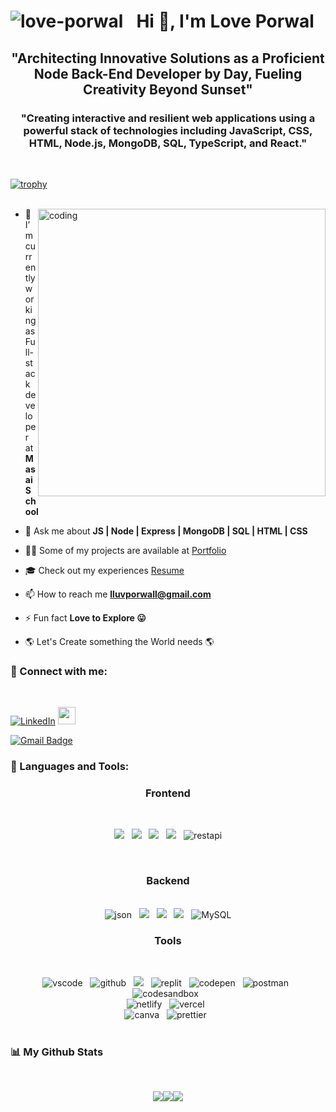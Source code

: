  <h1 align="center"> <img align="left" src="https://komarev.com/ghpvc/?username=love-porwal&label=Profile%20views&color=0e75b6&style=flat" alt="love-porwal" />Hi 👋, I'm Love Porwal </h1>

<h2 align="center">"Architecting Innovative Solutions as a Proficient Node Back-End Developer by Day, Fueling Creativity Beyond Sunset"</h2>

<h3 align="center">"Creating interactive and resilient web applications using a powerful stack of technologies including JavaScript, CSS, HTML, Node.js, MongoDB, SQL, TypeScript, and React."</h3> <br>

[![trophy](https://github-profile-trophy.vercel.app/?username=love-porwal&theme=onedark)](https://github.com/love-porwal/github-profile-trophy)
<br><br>

<img align="right" alt="coding" width="460" src ="https://www.wingstechsolutions.com/wp-content/uploads/2022/03/full-stack-development.gif">

- 🌱 I’m currently working as Full-stack developer at **Masai School**

- 💬 Ask me about **JS | Node | Express | MongoDB | SQL | HTML | CSS**

- 👨‍💻 Some of my projects are available at [Portfolio](https://love-porwal.github.io/)

- 🎓 Check out my experiences <a target="_blank" href="https://drive.google.com/file/d/1_n-TupVYWeSQk6TwTIBgaKCShbJrYQVa/view?usp=share_link">Resume</a>

- 📫 How to reach me **lluvporwall@gmail.com**

- ⚡ Fun fact **Love to Explore 😛**

- 🌎 Let's Create something the World needs 🌎

<h3 align="left">🚀 Connect with me:</h3><br>

<p>
   <a href="https://linkedin.com/in/love-porwal-912021128"
" target="_blank"><img alt="LinkedIn" src="https://img.shields.io/badge/linkedin-%230077B5.svg?&style=for-the-badge&logo=linkedin&logoColor=white" /></a> <a \ 
  <a href="https://love-porwal.github.io/" target="text-decoration:none">
   <img height="28" src="https://img.shields.io/badge/My%20Portfolio%20%E2%86%92-gray.svg?colorA=655BE1&colorB=4F44D6&style=for-the-badge"/>
</a>

 [![Gmail Badge](https://img.shields.io/badge/-gmail-black?style=for-the-badge&logo=gmail&logoColor=white&link=https://mailto:lluvporwall@gmail.com)](mailto:lluvporwall@gmail.com)&nbsp;

</p>

<h3 align="left"> 🚀 Languages and Tools:</h3>

<div align="center">
 
 <div align="center"><h3 align="center">Frontend</h3> <br>
   
<img  src="https://img.shields.io/badge/html5%20-%23e34f26.svg?&style=for-the-badge&logo=html5&logoColor=white" />&nbsp;&nbsp;
<img src="https://img.shields.io/badge/css3%20-%231572B6.svg?&style=for-the-badge&logo=css3&logoColor=white" />&nbsp;&nbsp;
<img src="https://img.shields.io/badge/javascript%20-%23F7DF1.svg?&style=for-the-badge&logo=javascript&logoColor=white" />&nbsp;&nbsp;
<img src="https://img.shields.io/badge/bootstrap-%23563D7C.svg?style=for-the-badge&logo=bootstrap&logoColor=white" />&nbsp;&nbsp;
<img src="https://img.shields.io/badge/rest api-%23000000.svg?style=for-the-badge&logo=flask&logoColor=white" alt="restapi"/>
  
</div>
 <br/>
  <div align="center"><h3 align="center">Backend</h3> <br>
 <img src="https://img.shields.io/badge/Node.js-43853D?style=for-the-badge&logo=node.js&logoColor=white" alt="json" />&nbsp;&nbsp;
<img src="https://img.shields.io/badge/express.js-%23404d59.svg?style=for-the-badge&logo=express&logoColor=%2361DAFB" />&nbsp;&nbsp;
<img src="https://img.shields.io/badge/MongoDB-%234ea94b.svg?style=for-the-badge&logo=mongodb&logoColor=white" />&nbsp;&nbsp;
<img src="https://img.shields.io/badge/NPM-%23000000.svg?style=for-the-badge&logo=npm&logoColor=white" />&nbsp;&nbsp;
    <img src="https://img.shields.io/badge/MySQL-F2F4F9?style=for-the-badge&logo=MySQL"alt="MySQL"/>
 </div>
  <div align="center"><h3 align="center">Tools</h3> <br>

<img src="https://img.shields.io/badge/VSCode-0078D4?style=for-the-badge&logo=visual%20studio%20code&logoColor=white" alt="vscode" />&nbsp;&nbsp;
<img src="https://img.shields.io/badge/GitHub-100000?style=for-the-badge&logo=github&logoColor=white" alt="github"/>&nbsp;&nbsp;
<img src="https://img.shields.io/badge/Git%20-%23F7DF1E.svg?&style=for-the-badge&color=blue&logo=Git&logoColor=white" />&nbsp;&nbsp;
<img src="https://img.shields.io/badge/replit-667881?style=for-the-badge&logo=replit&logoColor=white" alt="replit" />&nbsp;&nbsp;
<img src="https://img.shields.io/badge/Codepen-000000?style=for-the-badge&logo=codepen&logoColor=white" alt="codepen" />&nbsp;&nbsp;
<img src="https://img.shields.io/badge/Postman-FF6C37?style=for-the-badge&logo=Postman&logoColor=white" alt="postman"/>&nbsp;&nbsp;
<img src="https://img.shields.io/badge/Codesandbox-000000?style=for-the-badge&logo=CodeSandbox&logoColor=white" alt="codesandbox" />&nbsp;&nbsp; <br/>
<img src="https://img.shields.io/badge/Netlify-00C7B7?style=for-the-badge&logo=netlify&logoColor=white" alt="netlify" />&nbsp;&nbsp;
<img src="https://img.shields.io/badge/Vercel-000000?style=for-the-badge&logo=vercel&logoColor=white" alt="vercel" />&nbsp;&nbsp;  
<img src="https://img.shields.io/badge/Canva-%2300C4CC.svg?&style=for-the-badge&logo=Canva&logoColor=white" alt="canva" />&nbsp;&nbsp;
<img src="https://img.shields.io/badge/prettier-1A2C34?style=for-the-badge&logo=prettier&logoColor=F7BA3E" alt="prettier" />&nbsp;&nbsp;
   <br/>   <br/>
 </div>
</div>

<h3 align="left"> 📊 My Github Stats</h3>   <br/>
<div align="center" style="display: flex; align-items: center; justify-content: center;">
  <p>
  <img align="center" src="https://github-readme-streak-stats.herokuapp.com?user=love-porwal&theme=radical&hide_border=true" />
  </p>
  <p>
  <img align="center" src="https://github-readme-stats.vercel.app/api?username=love-porwal&show_icons=true&theme=radical&hide_border=true" />
  </p>
  <p>
  <img align="center" src="https://github-readme-stats.vercel.app/api/top-langs/?username=love-porwal&theme=radical&hide_border=true" />
  </p>
</div>
